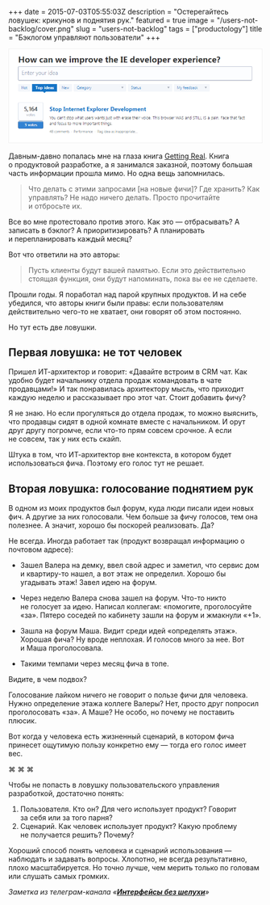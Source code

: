 +++
date = 2015-07-03T05:55:03Z
description = "Остерегайтесь ловушек: крикунов и поднятия рук."
featured = true
image = "/users-not-backlog/cover.png"
slug = "users-not-backlog"
tags = ["productology"]
title = "Бэклогом управляют пользователи"
+++

![Пользователи управляют разработкой Интернет эксплорера](users-not-backlog.png)

Давным-давно попалась мне на глаза книга [Getting Real](https://basecamp.com/gettingreal). Книга о продуктовой разработке, а я занимался заказной, поэтому большая часть информации прошла мимо. Но одна вещь запомнилась.

> Что делать с этими запросами \[на новые фичи\]? Где хранить? Как управлять? Не надо ничего делать. Просто прочитайте и отбросьте их.

Все во мне протестовало против этого. Как это — отбрасывать? А записать в бэклог? А приоритизировать? А планировать и перепланировать каждый месяц?

Вот что ответили на это авторы:

> Пусть клиенты будут вашей памятью. Если это действительно стоящая функция, они будут напоминать, пока вы ее не сделаете.

Прошли годы. Я поработал над парой крупных продуктов. И на себе убедился, что авторы книги были правы: если пользователям действительно чего-то не хватает, они говорят об этом постоянно.

Но тут есть две ловушки.

## Первая ловушка: не тот человек

Пришел ИТ-архитектор и говорит: «Давайте встроим в CRM чат. Как удобно будет начальнику отдела продаж командовать в чате продавцами!» И так понравилась архитектору мысль, что приходит каждую неделю и рассказывает про этот чат. Стоит добавить фичу?

Я не знаю. Но если прогуляться до отдела продаж, то можно выяснить, что продавцы сидят в одной комнате вместе с начальником. И орут друг другу погромче, если что-то прям совсем срочное. А если не совсем, так у них есть скайп.

Штука в том, что ИТ-архитектор вне контекста, в котором будет использоваться фича. Поэтому его голос тут не решает.

## Вторая ловушка: голосование поднятием рук

В одном из моих продуктов был форум, куда люди писали идеи новых фич. А другие за них голосовали. Чем больше за фичу голосов, тем она полезнее. А значит, хорошо бы поскорей реализовать. Да?

Не всегда. Иногда работает так (продукт возвращал информацию о почтовом адресе):

-   Зашел Валера на демку, ввел свой адрес и заметил, что сервис дом и квартиру-то нашел, а вот этаж не определил. Хорошо бы угадывать этаж! Завел идею на форум.

-   Через неделю Валера снова зашел на форум. Что-то никто не голосует за идею. Написал коллегам: «помогите, проголосуйте «за». Пятеро соседей по кабинету зашли на форум и жмакнули «+1».

-   Зашла на форум Маша. Видит среди идей «определять этаж». Хорошая фича? Ну вроде неплохая. И голосов много за нее. Вот и Маша проголосовала.

-   Такими темпами через месяц фича в топе.

Видите, в чем подвох?

Голосование лайком ничего не говорит о пользе фичи для человека. Нужно определение этажа коллеге Валеры? Нет, просто друг попросил проголосовать «за». А Маше? Не особо, но почему не поставить плюсик.

Вот когда у человека есть жизненный сценарий, в котором фича принесет ощутимую пользу конкретно ему — тогда его голос имеет вес.

<p class="align-center">⌘ ⌘ ⌘</p>

Чтобы не попасть в ловушку пользовательского управления разработкой, достаточно понять:

1. Пользователя. Кто он? Для чего использует продукт? Говорит за себя или за того парня?
2. Сценарий. Как человек использует продукт? Какую проблему не получается решить? Почему?

Хороший способ понять человека и сценарий использования — наблюдать и задавать вопросы. Хлопотно, не всегда результативно, плохо масштабируется. Но точно лучше, чем мерить только по головам или слушать самых громких.

<div class="row">
<div class="col-xs-12 col-sm-10 col-md-8"><p><em>Заметка из телеграм-канала <span class="nowrap"><i class="far fa-star color-sin"></i> «<a href="https://t.me/dangry"><strong>Интерфейсы без шелухи</strong></a>»</span></em></p></div>
</div>
